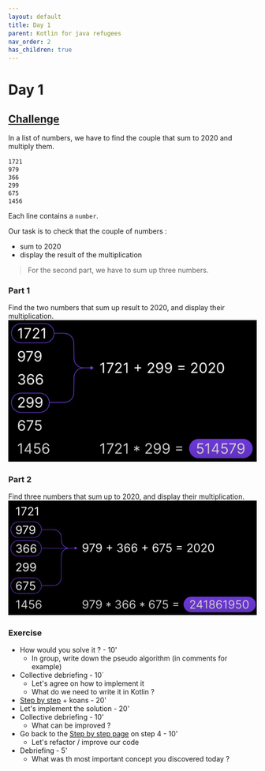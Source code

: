 ```yaml
---
layout: default
title: Day 1
parent: Kotlin for java refugees
nav_order: 2
has_children: true
---
```


# Day 1
## [Challenge](https://adventofcode.com/2020/day/1)
In a list of numbers, we have to find the couple that sum to 2020 and  multiply them.
```text
1721
979
366
299
675
1456
```

Each line contains a `number`.

Our task is to check that the couple of numbers :
* sum to 2020
* display the result of the multiplication

> For the second part, we have to sum up three numbers.

### Part 1

Find the two numbers that sum up result to 2020, and display their multiplication.
![img.png](img/1.png)

### Part 2

Find three numbers that sum up to 2020, and display their multiplication.
![img.png](img/2.png)

### Exercise

* How would you solve it ? - 10'
    * In group, write down the pseudo algorithm (in comments for example)
* Collective debriefing - 10`
    * Let's agree on how to implement it
    * What do we need to write it in Kotlin ?
* [Step by step](src/main/kotlin/solutions/step-by-step.md) + koans - 20'
* Let's implement the solution - 20'
* Collective debriefing - 10'
    * What can be improved ?
* Go back to the [Step by step page](src/main/kotlin/solutions/step-by-step.md) on step 4 - 10'
    * Let's refactor / improve our code
* Debriefing - 5'
    * What was th most important concept you discovered today ?